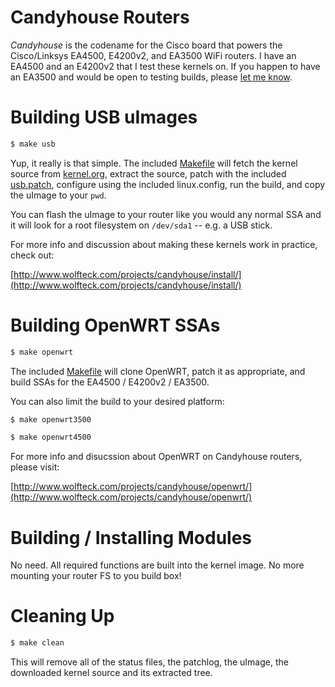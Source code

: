 # Candyhouse Routers

_Candyhouse_ is the codename for the Cisco board that powers the Cisco/Linksys EA4500, E4200v2, and EA3500 WiFi routers.  I have an EA4500 and an E4200v2 that I test these kernels on.  If you happen to have an EA3500 and would be open to testing builds, please [let me know](mailto:randall.will@gmail.com?subject=Candyhouse-Linux).

# Building USB uImages

```bash
$ make usb
```

Yup, it really is that simple.  The included [Makefile](Makefile) will fetch the kernel source from [kernel.org](http://kernel.org), extract the source, patch with the included [usb.patch](patches/usb.patch), configure using the included linux.config, run the build, and copy the uImage to your `pwd`.

You can flash the uImage to your router like you would any normal SSA and it will look for a root filesystem on `/dev/sda1` -- e.g. a USB stick.

For more info and discussion about making these kernels work in practice, check out:

[http://www.wolfteck.com/projects/candyhouse/install/](http://www.wolfteck.com/projects/candyhouse/install/)

# Building OpenWRT SSAs

```bash
$ make openwrt
```

The included [Makefile](Makefile) will clone OpenWRT, patch it as appropriate, and build SSAs for the EA4500 / E4200v2 / EA3500.

You can also limit the build to your desired platform:

```bash
$ make openwrt3500
```

```bash
$ make openwrt4500
```

For more info and disucssion about OpenWRT on Candyhouse routers, please visit:

[http://www.wolfteck.com/projects/candyhouse/openwrt/](http://www.wolfteck.com/projects/candyhouse/openwrt/)

# Building / Installing Modules

No need.  All required functions are built into the kernel image.  No more mounting your router FS to you build box!

# Cleaning Up

```bash
$ make clean
```

This will remove all of the status files, the patchlog, the uImage, the downloaded kernel source and its extracted tree.
